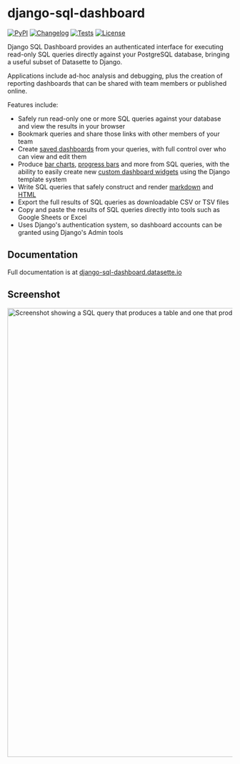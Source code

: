 # django-sql-dashboard

[![PyPI](https://img.shields.io/pypi/v/django-sql-dashboard.svg)](https://pypi.org/project/django-sql-dashboard/)
[![Changelog](https://img.shields.io/github/v/release/simonw/django-sql-dashboard?include_prereleases&label=changelog)](https://github.com/simonw/django-sql-dashboard/releases)
[![Tests](https://github.com/simonw/django-sql-dashboard/workflows/Test/badge.svg)](https://github.com/simonw/django-sql-dashboard/actions?query=workflow%3ATest)
[![License](https://img.shields.io/badge/license-Apache%202.0-blue.svg)](https://github.com/simonw/django-sql-dashboard/blob/main/LICENSE)

Django SQL Dashboard provides an authenticated interface for executing read-only SQL queries directly against your PostgreSQL database, bringing a useful subset of Datasette to Django.

Applications include ad-hoc analysis and debugging, plus the creation of reporting dashboards that can be shared with team members or published online.

Features include:

- Safely run read-only one or more SQL queries against your database and view the results in your browser
- Bookmark queries and share those links with other members of your team
- Create [saved dashboards](https://django-sql-dashboard.datasette.io/en/latest/saved-dashboards.html) from your queries, with full control over who can view and edit them
- Produce [bar charts](https://django-sql-dashboard.datasette.io/en/latest/widgets.html#bar-label-bar-quantity), [progress bars](https://django-sql-dashboard.datasette.io/en/latest/widgets.html#total-count-completed-count) and more from SQL queries, with the ability to easily create new [custom dashboard widgets](https://django-sql-dashboard.datasette.io/en/latest/widgets.html#custom-widgets) using the Django template system
- Write SQL queries that safely construct and render [markdown](https://django-sql-dashboard.datasette.io/en/latest/widgets.html#markdown) and [HTML](https://django-sql-dashboard.datasette.io/en/latest/widgets.html#html)
- Export the full results of SQL queries as downloadable CSV or TSV files
- Copy and paste the results of SQL queries directly into tools such as Google Sheets or Excel
- Uses Django's authentication system, so dashboard accounts can be granted using Django's Admin tools

## Documentation

Full documentation is at [django-sql-dashboard.datasette.io](https://django-sql-dashboard.datasette.io/)

## Screenshot

<img width="1006" alt="Screenshot showing a SQL query that produces a table and one that produces a bar chart" src="https://user-images.githubusercontent.com/9599/116013366-b9026300-a5e4-11eb-85f5-3dd655acc949.png">
